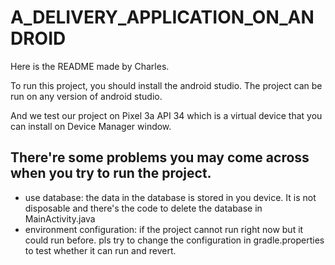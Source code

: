 # A_DELIVERY_APPLICATION_ON_ANDROID

Here is the README made by Charles.

To run this project, you should install the android studio.
The project can be run on any version of android studio.

And we test our project on Pixel 3a API 34 which is a virtual device that you can install on Device Manager window.

## There're some problems you may come across when you try to run the project.
* use database: the data in the database is stored in you device. It is not disposable and there's the code to delete the database in MainActivity.java
* environment configuration: if the project cannot run right now but it could run before. pls try to change the configuration in gradle.properties to test whether it can run and revert.